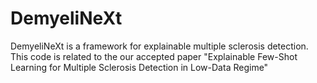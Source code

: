# DemyeliNeXt
DemyeliNeXt is a framework for explainable multiple sclerosis detection. This code is related to the our accepted paper "Explainable Few-Shot Learning for Multiple Sclerosis Detection in Low-Data Regime"
